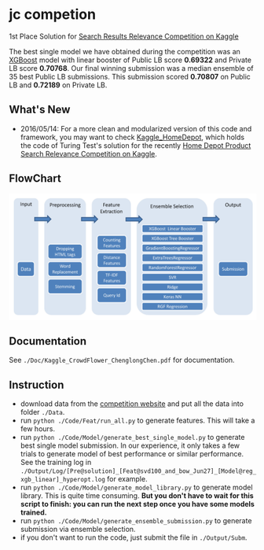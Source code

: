 
# jc competion

1st Place Solution for [Search Results Relevance Competition on Kaggle](https://www.kaggle.com/c/crowdflower-search-relevance)

The best single model we have obtained during the competition was an [XGBoost](https://github.com/dmlc/xgboost) model with linear booster of Public LB score **0.69322** and Private LB score **0.70768**. Our final winning submission was a median ensemble of 35 best Public LB submissions. This submission scored **0.70807** on Public LB and **0.72189** on Private LB.

## What's New
* 2016/05/14: For a more clean and modularized version of this code and framework, you may want to check [Kaggle_HomeDepot](https://github.com/ChenglongChen/Kaggle_HomeDepot), which holds the code of Turing Test's solution for the recently [Home Depot Product Search Relevance Competition on Kaggle](https://www.kaggle.com/c/home-depot-product-search-relevance).

## FlowChart

<img src="./Doc/FlowChart.jpg" alt="FlowChart" align="center" width="700px"/>


## Documentation

See `./Doc/Kaggle_CrowdFlower_ChenglongChen.pdf` for documentation.

## Instruction

* download data from the [competition website](https://www.kaggle.com/c/crowdflower-search-relevance/data) and put all the data into folder `./Data`.
* run `python ./Code/Feat/run_all.py` to generate features. This will take a few hours.
* run `python ./Code/Model/generate_best_single_model.py` to generate best single model submission. In our experience, it only takes a few trials to generate model of best performance or similar performance. See the training log in `./Output/Log/[Pre@solution]_[Feat@svd100_and_bow_Jun27]_[Model@reg_xgb_linear]_hyperopt.log` for example.
* run `python ./Code/Model/generate_model_library.py` to generate model library. This is quite time consuming. **But you don't have to wait for this script to finish: you can run the next step once you have some models trained.**
* run `python ./Code/Model/generate_ensemble_submission.py` to generate submission via ensemble selection.
* if you don't want to run the code, just submit the file in `./Output/Subm`.